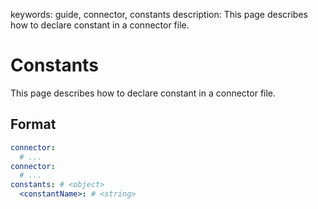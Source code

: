 keywords: guide, connector, constants
description: This page describes how to declare constant in a connector file.

# Constants

This page describes how to declare constant in a connector file.

## Format

```yaml
connector:
  # ...
connector:
  # ...
constants: # <object>
  <constantName>: # <string>
``` 
